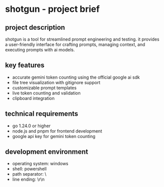 # shotgun - project brief

## project description

shotgun is a tool for streamlined prompt engineering and testing. it provides a user-friendly interface for crafting prompts, managing context, and executing prompts with ai models.

## key features

- accurate gemini token counting using the official google ai sdk
- file tree visualization with gitignore support
- customizable prompt templates
- live token counting and validation
- clipboard integration

## technical requirements

- go 1.24.0 or higher
- node.js and pnpm for frontend development
- google api key for gemini token counting

## development environment

- operating system: windows
- shell: powershell
- path separator: \
- line ending: \r\n
